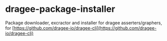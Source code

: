 # dragee-package-installer

Package downloader, excractor and installer for dragee asserters/graphers, for [https://github.com/dragee-io/dragee-cli](https://github.com/dragee-io/dragee-cli)